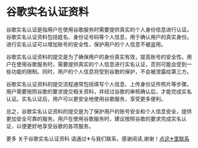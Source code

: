 # 谷歌实名认证资料

谷歌实名认证是指用户在使用谷歌服务时需要提供真实的个人身份信息进行认证。谷歌实名认证资料包括姓名、身份证号码等个人信息，用于确认用户的真实身份。进行实名认证可以增加账号的安全性，保护用户的个人信息不被盗用。

谷歌实名认证资料的提交是为了确保用户的身份真实有效，提高账号的安全性。用户在使用谷歌服务时，需要提供真实的个人信息进行实名认证，否则可能会受到一些功能的限制。同时，用户的个人信息将受到谷歌的保护，不会被泄露给第三方。

谷歌实名认证资料的提交流程通常包括填写个人信息、上传身份证件照片等步骤。用户需要按照谷歌的要求提交相关资料，并经过谷歌的审核确认后，才能完成实名认证。实名认证后，用户可以更安全地使用谷歌服务，享受更多便利。

总之，谷歌实名认证资料的提交是为了保护用户的账号安全和个人信息安全，提供更加安全可靠的服务。用户在使用谷歌服务时，建议按照谷歌的要求完成实名认证，以便更好地享受谷歌的各项服务。

更多 关于谷歌实名认证资料 请通过✈与我们联系，感谢阅读,谢谢！[点这✈里联系](https://acc.k02.cc)